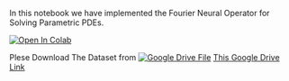 In this notebook we have implemented the Fourier Neural Operator for Solving Parametric PDEs.

[![Open In Colab](https://colab.research.google.com/assets/colab-badge.svg)](https://colab.research.google.com/drive/1s87Pbb6xEI6HgZxo5VqqMpFUHNcM2kqY?usp=sharing)

Plese Download The Dataset from  [![Google Drive File](https://upload.wikimedia.org/wikipedia/commons/archive/1/12/20221103153029%21Google_Drive_icon_%282020%29.svg)](https://drive.google.com/file/d/1tsSyxcSSKkQ2SWsSpId8s5bKFgbn8boI/view?usp=sharing) [This Google Drive Link](https://drive.google.com/file/d/1tsSyxcSSKkQ2SWsSpId8s5bKFgbn8boI/view?usp=sharing)
